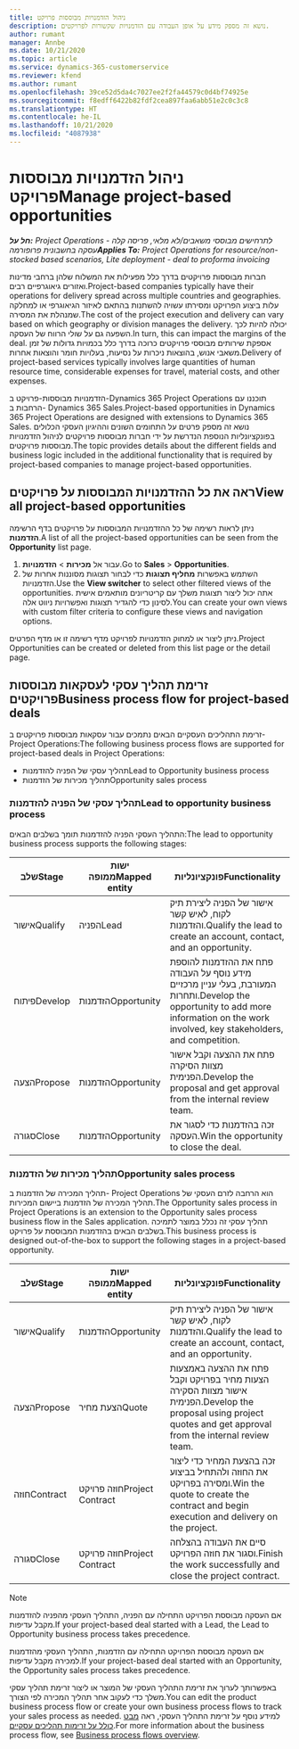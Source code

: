 ```yaml
---
title: ניהול הזדמנויות מבוססות פרויקט
description: נושא זה מספק מידע על אופן העבודה עם הזדמנויות שקשורות לפרויקטים.
author: rumant
manager: Annbe
ms.date: 10/21/2020
ms.topic: article
ms.service: dynamics-365-customerservice
ms.reviewer: kfend
ms.author: rumant
ms.openlocfilehash: 39ce52d5da4c7027ee2f2fa44579c0d4bf74925e
ms.sourcegitcommit: f8edff6422b82fdf2cea897faa6abb51e2c0c3c8
ms.translationtype: HT
ms.contentlocale: he-IL
ms.lasthandoff: 10/21/2020
ms.locfileid: "4087938"
---
```

# <a name="manage-project-based-opportunities"></a><span data-ttu-id="df10e-103">ניהול הזדמנויות מבוססות פרויקט</span><span class="sxs-lookup"><span data-stu-id="df10e-103">Manage project-based opportunities</span></span>

<span data-ttu-id="df10e-104">_**חל על:** Project Operations לתרחישים מבוססי משאבים/לא מלאי, פריסה קלה - עסקה בחשבונית פרופורמה_</span><span class="sxs-lookup"><span data-stu-id="df10e-104">_**Applies To:** Project Operations for resource/non-stocked based scenarios, Lite deployment - deal to proforma invoicing_</span></span>

<span data-ttu-id="df10e-105">חברות מבוססות פרויקטים בדרך כלל מפעילות את המשלוח שלהן ברחבי מדינות ואזורים גיאוגרפיים רבים.</span><span class="sxs-lookup"><span data-stu-id="df10e-105">Project-based companies typically have their operations for delivery spread across multiple countries and geographies.</span></span> <span data-ttu-id="df10e-106">עלות ביצוע הפרויקט ומסירתו עשויה להשתנות בהתאם לאיזור הגיאוגרפי או למחלקה שמנהלת את המסירה.</span><span class="sxs-lookup"><span data-stu-id="df10e-106">The cost of the project execution and delivery can vary  based on which geography or division manages the delivery.</span></span> <span data-ttu-id="df10e-107">יכולה להיות לכך השפעה גם על שולי הרווח של העסקה.</span><span class="sxs-lookup"><span data-stu-id="df10e-107">In turn, this can impact the margins of the deal.</span></span> <span data-ttu-id="df10e-108">אספקת שירותים מבוססי פרויקטים כרוכה בדרך כלל בכמויות גדולות של זמן משאבי אנוש, בהוצאות ניכרות על נסיעות, בעלויות חומר והוצאות אחרות.</span><span class="sxs-lookup"><span data-stu-id="df10e-108">Delivery of project-based services typically involves large quantities of human resource time, considerable expenses for travel, material costs, and other expenses.</span></span>

<span data-ttu-id="df10e-109">הזדמנויות מבוססות-פרויקט ב-Dynamics 365 Project Operations תוכננו עם הרחבות ב- Dynamics 365 Sales.</span><span class="sxs-lookup"><span data-stu-id="df10e-109">Project-based opportunities in Dynamics 365 Project Operations are designed with extensions to Dynamics 365 Sales.</span></span> <span data-ttu-id="df10e-110">נושא זה מספק פרטים על התחומים השונים וההיגיון העסקי הכלולים בפונקציונליות הנוספת הנדרשת על ידי חברות מבוססות פרויקטים לניהול הזדמנויות מבוססות פרויקטים.</span><span class="sxs-lookup"><span data-stu-id="df10e-110">The topic provides details about the different fields and business logic included in the additional functionality that is required by project-based companies to manage project-based opportunities.</span></span>

## <a name="view-all-project-based-opportunities"></a><span data-ttu-id="df10e-111">ראה את כל ההזדמנויות המבוססות על פרויקטים</span><span class="sxs-lookup"><span data-stu-id="df10e-111">View all project-based opportunities</span></span>

<span data-ttu-id="df10e-112">ניתן לראות רשימה של כל ההזדמנויות המבוססות על פרויקטים בדף הרשימה **הזדמנות**.</span><span class="sxs-lookup"><span data-stu-id="df10e-112">A list of all the project-based opportunities can be seen from the **Opportunity** list page.</span></span> 

1. <span data-ttu-id="df10e-113">עבור אל **מכירות** > **הזדמנויות**.</span><span class="sxs-lookup"><span data-stu-id="df10e-113">Go to **Sales** > **Opportunities**.</span></span>
2. <span data-ttu-id="df10e-114">השתמש באפשרות **מחליף תצוגות** כדי לבחור תצוגות מסוננות אחרות של הזדמנויות.</span><span class="sxs-lookup"><span data-stu-id="df10e-114">Use the **View switcher** to select other filtered views of the opportunities.</span></span> <span data-ttu-id="df10e-115">אתה יכול ליצור תצוגות משלך עם קריטריונים מותאמים אישית לסינון כדי להגדיר תצוגות ואפשרויות ניווט אלה.</span><span class="sxs-lookup"><span data-stu-id="df10e-115">You can create your own views with custom filter criteria to configure these views and navigation options.</span></span>

<span data-ttu-id="df10e-116">ניתן ליצור או למחוק הזדמנויות לפרויקט מדף רשימה זו או מדף הפרטים.</span><span class="sxs-lookup"><span data-stu-id="df10e-116">Project Opportunities can be created or deleted from this list page or the detail page.</span></span>

## <a name="business-process-flow-for-project-based-deals"></a><span data-ttu-id="df10e-117">זרימת תהליך עסקי לעסקאות מבוססות פרויקטים</span><span class="sxs-lookup"><span data-stu-id="df10e-117">Business process flow for project-based deals</span></span>

<span data-ttu-id="df10e-118">זרימת התהליכים העסקיים הבאים נתמכים עבור עסקאות מבוססות פרויקטים ב-Project Operations:</span><span class="sxs-lookup"><span data-stu-id="df10e-118">The following business process flows are supported for project-based deals in Project Operations:</span></span>

- <span data-ttu-id="df10e-119">תהליך עסקי של הפניה להזדמנות</span><span class="sxs-lookup"><span data-stu-id="df10e-119">Lead to Opportunity business process</span></span>
- <span data-ttu-id="df10e-120">תהליך מכירות של הזדמנות</span><span class="sxs-lookup"><span data-stu-id="df10e-120">Opportunity sales process</span></span>

### <a name="lead-to-opportunity-business-process"></a><span data-ttu-id="df10e-121">תהליך עסקי של הפניה להזדמנות</span><span class="sxs-lookup"><span data-stu-id="df10e-121">Lead to opportunity business process</span></span> 
<span data-ttu-id="df10e-122">התהליך העסקי הפניה להזדמנות תומך בשלבים הבאים:</span><span class="sxs-lookup"><span data-stu-id="df10e-122">The lead to opportunity business process supports the following stages:</span></span>

| <span data-ttu-id="df10e-123">שלב</span><span class="sxs-lookup"><span data-stu-id="df10e-123">Stage</span></span> | <span data-ttu-id="df10e-124">ישות ממופה</span><span class="sxs-lookup"><span data-stu-id="df10e-124">Mapped entity</span></span> | <span data-ttu-id="df10e-125">פונקציונליות</span><span class="sxs-lookup"><span data-stu-id="df10e-125">Functionality</span></span> |
| --- | --- | --- |
| <span data-ttu-id="df10e-126">אישור</span><span class="sxs-lookup"><span data-stu-id="df10e-126">Qualify</span></span> | <span data-ttu-id="df10e-127">הפניה</span><span class="sxs-lookup"><span data-stu-id="df10e-127">Lead</span></span> | <span data-ttu-id="df10e-128">אישור של הפניה ליצירת תיק לקוח, לאיש קשר והזדמנות.</span><span class="sxs-lookup"><span data-stu-id="df10e-128">Qualify the lead to create an account, contact, and an opportunity.</span></span> |
| <span data-ttu-id="df10e-129">פיתוח</span><span class="sxs-lookup"><span data-stu-id="df10e-129">Develop</span></span> | <span data-ttu-id="df10e-130">הזדמנות</span><span class="sxs-lookup"><span data-stu-id="df10e-130">Opportunity</span></span> | <span data-ttu-id="df10e-131">פתח את ההזדמנות להוספת מידע נוסף על העבודה המעורבת, בעלי עניין מרכזיים ותחרות.</span><span class="sxs-lookup"><span data-stu-id="df10e-131">Develop the opportunity to add more information on the work involved, key stakeholders, and competition.</span></span> |
| <span data-ttu-id="df10e-132">הצעה</span><span class="sxs-lookup"><span data-stu-id="df10e-132">Propose</span></span> | <span data-ttu-id="df10e-133">הזדמנות</span><span class="sxs-lookup"><span data-stu-id="df10e-133">Opportunity</span></span> | <span data-ttu-id="df10e-134">פתח את ההצעה וקבל אישור מצוות הסיקרה הפנימית.</span><span class="sxs-lookup"><span data-stu-id="df10e-134">Develop the proposal and get approval from the internal review team.</span></span> |
| <span data-ttu-id="df10e-135">סגורה</span><span class="sxs-lookup"><span data-stu-id="df10e-135">Close</span></span> | <span data-ttu-id="df10e-136">הזדמנות</span><span class="sxs-lookup"><span data-stu-id="df10e-136">Opportunity</span></span> | <span data-ttu-id="df10e-137">זכה בהזדמנות כדי לסגור את העסקה.</span><span class="sxs-lookup"><span data-stu-id="df10e-137">Win the opportunity to close the deal.</span></span> |

### <a name="opportunity-sales-process"></a><span data-ttu-id="df10e-138">תהליך מכירות של הזדמנות</span><span class="sxs-lookup"><span data-stu-id="df10e-138">Opportunity sales process</span></span>
<span data-ttu-id="df10e-139">תהליך המכירה של הזדמנות ב- Project Operations הוא הרחבה לזרם העסקי של תהליך המכירה של הזדמנות ביישום המכירות.</span><span class="sxs-lookup"><span data-stu-id="df10e-139">The Opportunity sales process in Project Operations is an extension to the Opportunity sales process business flow in the Sales application.</span></span> <span data-ttu-id="df10e-140">תהליך עסקי זה נכלל במוצר לתמיכה בשלבים הבאים בהזדמנות המבוססת על פרויקט.</span><span class="sxs-lookup"><span data-stu-id="df10e-140">This business process is designed out-of-the-box to support the following stages in a project-based opportunity.</span></span>

| <span data-ttu-id="df10e-141">שלב</span><span class="sxs-lookup"><span data-stu-id="df10e-141">Stage</span></span> | <span data-ttu-id="df10e-142">ישות ממופה</span><span class="sxs-lookup"><span data-stu-id="df10e-142">Mapped entity</span></span> | <span data-ttu-id="df10e-143">פונקציונליות</span><span class="sxs-lookup"><span data-stu-id="df10e-143">Functionality</span></span> |
| --- | --- | --- |
| <span data-ttu-id="df10e-144">אישור</span><span class="sxs-lookup"><span data-stu-id="df10e-144">Qualify</span></span> | <span data-ttu-id="df10e-145">הזדמנות</span><span class="sxs-lookup"><span data-stu-id="df10e-145">Opportunity</span></span> | <span data-ttu-id="df10e-146">אישור של הפניה ליצירת תיק לקוח, לאיש קשר והזדמנות.</span><span class="sxs-lookup"><span data-stu-id="df10e-146">Qualify the lead to create an account, contact, and an opportunity.</span></span> |
| <span data-ttu-id="df10e-147">הצעה</span><span class="sxs-lookup"><span data-stu-id="df10e-147">Propose</span></span> | <span data-ttu-id="df10e-148">הצעת מחיר</span><span class="sxs-lookup"><span data-stu-id="df10e-148">Quote</span></span> | <span data-ttu-id="df10e-149">פתח את ההצעה באמצעות הצעות מחיר בפרויקט וקבל אישור מצוות הסקירה הפנימית.</span><span class="sxs-lookup"><span data-stu-id="df10e-149">Develop the proposal using project quotes and get approval from the internal review team.</span></span> |
| <span data-ttu-id="df10e-150">חוזה</span><span class="sxs-lookup"><span data-stu-id="df10e-150">Contract</span></span> | <span data-ttu-id="df10e-151">חוזה פרויקט</span><span class="sxs-lookup"><span data-stu-id="df10e-151">Project Contract</span></span> | <span data-ttu-id="df10e-152">זכה בהצעת המחיר כדי ליצור את החוזה ולהתחיל בביצוע ומסירה בפרויקט.</span><span class="sxs-lookup"><span data-stu-id="df10e-152">Win the quote to create the contract and begin execution and delivery on the project.</span></span> |
| <span data-ttu-id="df10e-153">סגורה</span><span class="sxs-lookup"><span data-stu-id="df10e-153">Close</span></span> | <span data-ttu-id="df10e-154">חוזה פרויקט</span><span class="sxs-lookup"><span data-stu-id="df10e-154">Project Contract</span></span> | <span data-ttu-id="df10e-155">סיים את העבודה בהצלחה וסגור את חוזה הפרויקט.</span><span class="sxs-lookup"><span data-stu-id="df10e-155">Finish the work successfully and close the project contract.</span></span> |

> [!NOTE]
> <span data-ttu-id="df10e-156">אם העסקה מבוססת הפרויקט התחילה עם הפניה, התהליך העסקי מהפניה להזדמנות מקבל עדיפות.</span><span class="sxs-lookup"><span data-stu-id="df10e-156">If your project-based deal started with a Lead, the Lead to Opportunity business process takes precedence.</span></span>
>
> <span data-ttu-id="df10e-157">אם העסקה מבוססת הפרויקט התחילה עם הזדמנות, התהליך העסקי מהזדמנות למכירה מקבל עדיפות.</span><span class="sxs-lookup"><span data-stu-id="df10e-157">If your project-based deal started with an Opportunity, the Opportunity sales process takes precedence.</span></span>

<span data-ttu-id="df10e-158">באפשרותך לערוך את זרימת התהליך העסקי של המוצר או ליצור זרימת תהליך עסקי משלך כדי לעקוב אחר תהליך המכירה לפי הצורך.</span><span class="sxs-lookup"><span data-stu-id="df10e-158">You can edit the product business process flow or create your own business process flows to track your sales process as needed.</span></span> <span data-ttu-id="df10e-159">למידע נוסף על זרימת התהליך העסקי, ראה [‏‫מבט כולל על זרימות תהליכים עסקיים‬](https://docs.microsoft.com/dynamics365/customerengagement/on-premises/customize/business-process-flows-overview).</span><span class="sxs-lookup"><span data-stu-id="df10e-159">For more information about the business process flow, see [Business process flows overview](https://docs.microsoft.com/dynamics365/customerengagement/on-premises/customize/business-process-flows-overview).</span></span>
